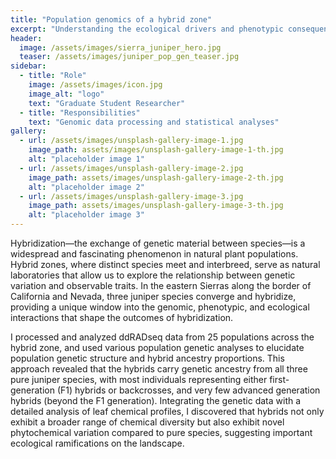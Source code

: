 ```yaml
---
title: "Population genomics of a hybrid zone"
excerpt: "Understanding the ecological drivers and phenotypic consequences of hybridization"
header:
  image: /assets/images/sierra_juniper_hero.jpg
  teaser: /assets/images/juniper_pop_gen_teaser.jpg
sidebar:
  - title: "Role"
    image: /assets/images/icon.jpg
    image_alt: "logo"
    text: "Graduate Student Researcher"
  - title: "Responsibilities"
    text: "Genomic data processing and statistical analyses"
gallery:
  - url: /assets/images/unsplash-gallery-image-1.jpg
    image_path: assets/images/unsplash-gallery-image-1-th.jpg
    alt: "placeholder image 1"
  - url: /assets/images/unsplash-gallery-image-2.jpg
    image_path: assets/images/unsplash-gallery-image-2-th.jpg
    alt: "placeholder image 2"
  - url: /assets/images/unsplash-gallery-image-3.jpg
    image_path: assets/images/unsplash-gallery-image-3-th.jpg
    alt: "placeholder image 3"
---
```

Hybridization—the exchange of genetic material between species—is a widespread and fascinating phenomenon in natural plant populations. Hybrid zones, where distinct species meet and interbreed, serve as natural laboratories that allow us to explore the relationship between genetic variation and observable traits. In the eastern Sierras along the border of California and Nevada, three juniper species converge and hybridize, providing a unique window into the genomic, phenotypic, and ecological interactions that shape the outcomes of hybridization.

I processed and analyzed ddRADseq data from 25 populations across the hybrid zone, and used various population genetic analyses to elucidate population genetic structure and hybrid ancestry proportions. This approach revealed that the hybrids carry genetic ancestry from all three pure juniper species, with most individuals representing either first-generation (F1) hybrids or backcrosses, and very few advanced generation hybrids (beyond the F1 generation). Integrating the genetic data with a detailed analysis of leaf chemical profiles, I discovered that hybrids not only exhibit a broader range of chemical diversity but also exhibit novel phytochemical variation compared to pure species, suggesting important ecological ramifications on the landscape.










